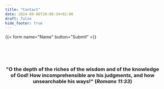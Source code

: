 ```yaml
---
title: "Contact"
date: 2024-09-06T20:00:34+02:00
draft: false
hide_footer: true
---
```


{{< form name="Name" button="Submit" >}}



<br>
<br>
<br>
<h3 style="text-align: center;">"O the depth of the riches of the wisdom and of the knowledge of God! How incomprehensible are his judgments, and how unsearchable his ways!" (<em>Romans 11:33</em>)</h3>
